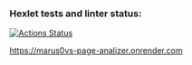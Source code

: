### Hexlet tests and linter status:
[![Actions Status](https://github.com/marus0v/php-project-9/actions/workflows/hexlet-check.yml/badge.svg)](https://github.com/marus0v/php-project-9/actions)

https://marus0vs-page-analizer.onrender.com
